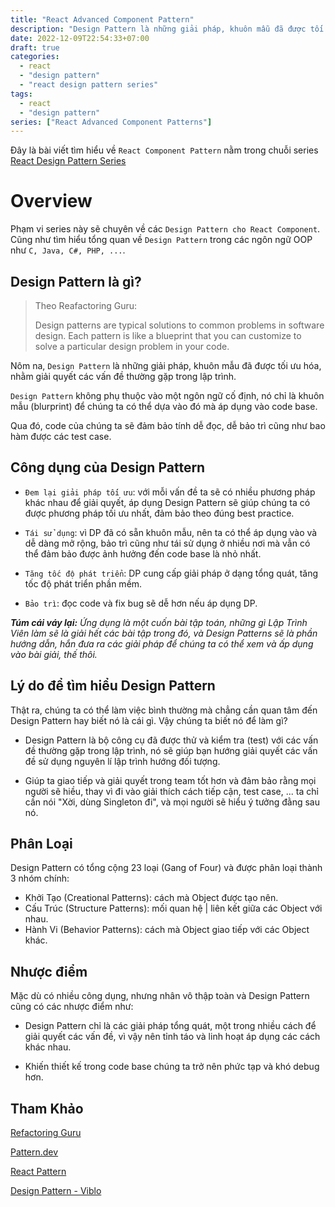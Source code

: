 ```yaml
---
title: "React Advanced Component Pattern"
description: "Design Pattern là những giải pháp, khuôn mẫu đã được tối ưu hóa, nhằm giải quyết các vấn đề thường gặp trong lập trình"
date: 2022-12-09T22:54:33+07:00
draft: true
categories:
  - react
  - "design pattern"
  - "react design pattern series"
tags:
  - react
  - "design pattern"
series: ["React Advanced Component Patterns"]
---
```


Đây là bài viết tìm hiểu về `React Component Pattern` nằm trong chuỗi series [React Design Pattern Series](/categories/react-design-pattern-series)

# Overview

Phạm vi series này sẽ chuyên về các `Design Pattern cho React Component`. Cũng như tìm hiểu tổng quan về `Design Pattern` trong các ngôn ngữ OOP như `C, Java, C#, PHP, ...`.

## Design Pattern là gì?

> Theo Reafactoring Guru:
>
> Design patterns are typical solutions to common problems in software design. Each pattern is like a blueprint that you can customize to solve a particular design problem in your code.

Nôm na, `Design Pattern` là những giải pháp, khuôn mẫu đã được tối ưu hóa, nhằm giải quyết các vấn đề thường gặp trong lập trình.

`Design Pattern` không phụ thuộc vào một ngôn ngữ cố định, nó chỉ là khuôn mẫu (blurprint) để chúng ta có thể dựa vào đó mà áp dụng vào code base.

Qua đó, code của chúng ta sẽ đảm bảo tính dễ đọc, dễ bảo trì cũng như bao hàm được các test case.

## Công dụng của Design Pattern

- `Đem lại giải pháp tối ưu`: với mỗi vấn đề ta sẽ có nhiều phương pháp khác nhau để giải quyết, áp dụng Design Pattern sẽ giúp chúng ta có được phương pháp tối ưu nhất, đảm bảo theo đúng best practice.

- `Tái sử dụng`: vì DP đã có sẵn khuôn mẫu, nên ta có thể áp dụng vào và dễ dàng mở rộng, bảo trì cũng như tái sử dụng ở nhiều nơi mà vẫn có thể đảm bảo được ảnh hưởng đến code base là nhỏ nhất.

- `Tăng tốc độ phát triển`: DP cung cấp giải pháp ở dạng tổng quát, tăng tốc độ phát triển phần mềm.

- `Bảo trì`: đọc code và fix bug sẽ dễ hơn nếu áp dụng DP.

_**Túm cái váy lại:** Ứng dụng là một cuốn bài tập toán, những gì Lập Trình Viên làm sẽ là giải hết các bài tập trong đó, và Design Patterns sẽ là phần hướng dẫn, hắn đưa ra các giải pháp để chúng ta có thể xem và ấp dụng vào bài giải, thế thôi._

## Lý do để tìm hiểu Design Pattern

Thật ra, chúng ta có thể làm việc bình thường mà chẳng cần quan tâm đến Design Pattern hay biết nó là cái gì. Vậy chúng ta biết nó để làm gì?

- Design Pattern là bộ công cụ đã được thử và kiểm tra (test) với các vấn đề thường gặp trong lập trình, nó sẽ giúp bạn hướng giải quyết các vấn đề sử dụng nguyên lí lập trình hướng đối tượng.

- Giúp ta giao tiếp và giải quyết trong team tốt hơn và đảm bảo rằng mọi người sẽ hiều, thay vì đi vào giải thích cách tiếp cận, test case, ... ta chỉ cần nói "Xời, dùng Singleton đi", và mọi người sẽ hiểu ý tưởng đằng sau nó.

## Phân Loại

Design Pattern có tổng cộng 23 loại (Gang of Four) và được phân loại thành 3 nhóm chính:

- Khởi Tạo (Creational Patterns): cách mà Object được tạo nên.
- Cấu Trúc (Structure Patterns): mối quan hệ | liên kết giữa các Object với nhau.
- Hành Vi (Behavior Patterns): cách mà Object giao tiếp với các Object khác.

## Nhược điểm

Mặc dù có nhiều công dụng, nhưng nhân vô thập toàn và Design Pattern cũng có các nhược điểm như:

- Design Pattern chỉ là các giải pháp tổng quát, một trong nhiều cách để giải quyết các vấn đề, vì vậy nên tỉnh táo và linh hoạt áp dụng các cách khác nhau.

- Khiến thiết kế trong code base chúng ta trở nên phức tạp và khó debug hơn.

## Tham Khảo

[Refactoring Guru](https://refactoring.guru/design-patterns)

[Pattern.dev](https://www.patterns.dev/posts/)

[React Pattern](https://reactpatterns.js.org/docs/)

[Design Pattern - Viblo](https://viblo.asia/p/design-patterns-phan-1-tong-quan-ve-design-pattern-LzD5dWpeljY)
